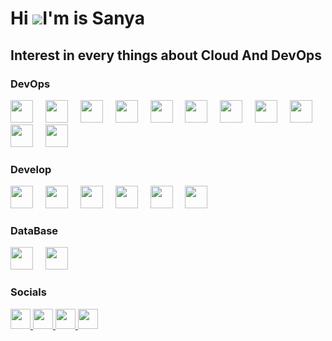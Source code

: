 Hi ![](https://user-images.githubusercontent.com/18350557/176309783-0785949b-9127-417c-8b55-ab5a4333674e.gif)I'm is Sanya 
=============================================================================================================================

Interest in every things about Cloud And DevOps
------------------------------------------

### DevOps

<div align="left">
    <img src="https://cdn.jsdelivr.net/gh/devicons/devicon@latest/icons/kubernetes/kubernetes-original.svg"width="36"  />
    <img width="12" />
    <img src="https://cdn.jsdelivr.net/gh/devicons/devicon/icons/terraform/terraform-original.svg"width="36"  />
    <img width="12" />
    <img src="https://cdn.jsdelivr.net/gh/devicons/devicon@latest/icons/helm/helm-original.svg"width="36"  />
    <img width="12" />
    <img src="https://cdn.jsdelivr.net/gh/devicons/devicon@latest/icons/bash/bash-original.svg"width="36"  />
    <img width="12" />
    <img src="https://cdn.jsdelivr.net/gh/devicons/devicon@latest/icons/docker/docker-plain-wordmark.svg"width="36"  />
    <img width="12" />
    <img src="https://cdn.jsdelivr.net/gh/devicons/devicon@latest/icons/githubactions/githubactions-plain.svg"width="36"  />
    <img width="12" />
    <img src="https://cdn.jsdelivr.net/gh/devicons/devicon@latest/icons/amazonwebservices/amazonwebservices-original-wordmark.svg"width="36" />
    <img width="12" />
    <img src="https://cdn.jsdelivr.net/gh/devicons/devicon@latest/icons/azure/azure-original.svg"width="36"  />
    <img width="12" />
    <img src="https://cdn.jsdelivr.net/gh/devicons/devicon@latest/icons/python/python-original.svg" width="36" />
    <img width="12" />
    <img src="https://cdn.jsdelivr.net/gh/devicons/devicon@latest/icons/linux/linux-original.svg"width="36" />
    <img width="12" /> 
    <img src="https://cdn.jsdelivr.net/gh/devicons/devicon@latest/icons/rancher/rancher-original-wordmark.svg"width="36" />             
</div>

### Develop
<div align="left"> 
    <img src="https://cdn.jsdelivr.net/gh/devicons/devicon@latest/icons/cplusplus/cplusplus-original.svg"width="36"  />
    <img width="12" />
    <img src="https://cdn.jsdelivr.net/gh/devicons/devicon@latest/icons/java/java-original.svg"width="36" />
    <img width="12" />
    <img src="https://cdn.jsdelivr.net/gh/devicons/devicon@latest/icons/javascript/javascript-original.svg"width="36"/>
    <img width="12" />
    <img src="https://cdn.jsdelivr.net/gh/devicons/devicon@latest/icons/express/express-original.svg"width="36"/>
    <img width="12" />
    <img src="https://cdn.jsdelivr.net/gh/devicons/devicon@latest/icons/nextjs/nextjs-original.svg"width="36"/>
    <img width="12" />
    <img src="https://cdn.jsdelivr.net/gh/devicons/devicon@latest/icons/socketio/socketio-original.svg"width="36" />
</div>

### DataBase
<div align="left">
    <img src="https://cdn.jsdelivr.net/gh/devicons/devicon@latest/icons/mongodb/mongodb-original.svg"width="36"  />
    <img width="12" />
    <img src="https://cdn.jsdelivr.net/gh/devicons/devicon@latest/icons/mariadb/mariadb-original.svg"width="36"  />   
</div>

### Socials

<p align="left"> <a href="https://discord.com/users/champp_23" target="_blank" rel="noreferrer"> <picture> <source media="(prefers-color-scheme: dark)" srcset="undefined" /> <source media="(prefers-color-scheme: light)" srcset="https://raw.githubusercontent.com/danielcranney/readme-generator/main/public/icons/socials/discord.svg" /> <img src="https://raw.githubusercontent.com/danielcranney/readme-generator/main/public/icons/socials/discord.svg" width="32" height="32" /> </picture> </a> <a href="https://www.github.com/SanyaTangook" target="_blank" rel="noreferrer"> <picture> <source media="(prefers-color-scheme: dark)" srcset="https://raw.githubusercontent.com/danielcranney/readme-generator/main/public/icons/socials/github-dark.svg" /> <source media="(prefers-color-scheme: light)" srcset="https://raw.githubusercontent.com/danielcranney/readme-generator/main/public/icons/socials/github.svg" /> <img src="https://raw.githubusercontent.com/danielcranney/readme-generator/main/public/icons/socials/github.svg" width="32" height="32" /> </picture> </a> <a href="http://www.instagram.com/usm_sanya/" target="_blank" rel="noreferrer"> <picture> <source media="(prefers-color-scheme: dark)" srcset="undefined" /> <source media="(prefers-color-scheme: light)" srcset="https://raw.githubusercontent.com/danielcranney/readme-generator/main/public/icons/socials/instagram.svg" /> <img src="https://raw.githubusercontent.com/danielcranney/readme-generator/main/public/icons/socials/instagram.svg" width="32" height="32" /> </picture> </a> <a href="https://www.linkedin.com/in/sanya-tangsook-82028b239/" target="_blank" rel="noreferrer"> <picture> <source media="(prefers-color-scheme: dark)" srcset="https://raw.githubusercontent.com/danielcranney/readme-generator/main/public/icons/socials/linkedin-dark.svg" /> <source media="(prefers-color-scheme: light)" srcset="https://raw.githubusercontent.com/danielcranney/readme-generator/main/public/icons/socials/linkedin.svg" /> <img src="https://raw.githubusercontent.com/danielcranney/readme-generator/main/public/icons/socials/linkedin.svg" width="32" height="32" /> </picture> </a></p>

